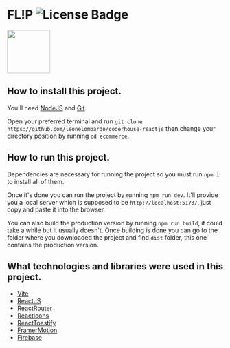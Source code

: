 # FL!P ![License Badge](https://badgen.net/badge/License/MIT/purple)

<img src="/logo/logo-02.png" width="100px" height="auto" />

## How to install this project.

You'll need [NodeJS](https://nodejs.org/) and [Git](https://git-scm.com/).

Open your preferred terminal and run `git clone https://github.com/leonelombardo/coderhouse-reactjs` then change your directory position by running `cd ecommerce`.

## How to run this project.

Dependencies are necessary for running the project so you must run `npm i` to install all of them.

Once it's done you can run the project by running `npm run dev`. It'll provide you a local server which is supposed to be `http://localhost:5173/`, just copy and paste it into the browser.

You can also build the production version by running `npm run build`, it could take a while but it usually doesn't. Once building is done you can go to the folder where you downloaded the project and find `dist` folder, this one contains the production version.

## What technologies and libraries were used in this project.

- [Vite](https://vitejs.dev/)
- [ReactJS](https://beta.es.reactjs.org/)
- [ReactRouter](https://reactrouter.com/)
- [ReactIcons](https://react-icons.github.io/react-icons)
- [ReactToastify](https://www.npmjs.com/package/react-toastify)
- [FramerMotion](https://www.framer.com/docs/introduction/)
- [Firebase](https://firebase.google.com/)